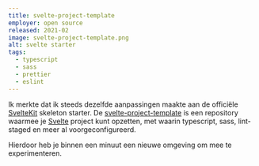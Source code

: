 ```yaml
---
title: svelte-project-template
employer: open source
released: 2021-02
image: svelte-project-template.png
alt: svelte starter
tags:
  - typescript
  - sass
  - prettier
  - eslint
---
```


Ik merkte dat ik steeds dezelfde aanpassingen maakte aan de officiële [SvelteKit](https://kit.svelte.dev/) skeleton starter.
De [svelte-project-template](https://github.com/bfanger/svelte-project-template) is een repository waarmee je [Svelte](https://svelte.dev/) project kunt opzetten, met waarin typescript, sass, lint-staged en meer al voorgeconfigureerd.

Hierdoor heb je binnen een minuut een nieuwe omgeving om mee te experimenteren.
